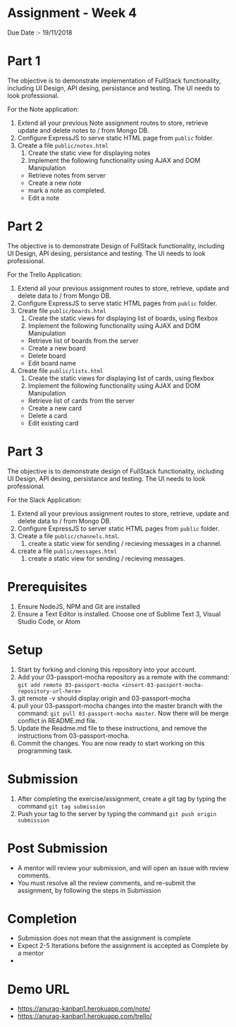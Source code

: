 # Assignment - Week 4

Due Date :- 19/11/2018

# Part 1
The objective is to demonstrate implementation of FullStack functionality, including UI Design, API desing, persistance and testing.
The UI needs to look professional.

For the Note application:
1. Extend all your previous Note assignment routes to store, retrieve update and delete notes to / from Mongo DB.
1. Configure ExpressJS to serve static HTML page from `public` folder.
2. Create a file `public/notes.html`
    1. Create the static view for displaying notes
    1. Implement the following functionality using AJAX and DOM Manipulation
    - Retrieve notes from server
    - Create a new note
    - mark a note as completed.
    - Edit a note


# Part 2
The objective is to demonstrate Design of FullStack functionality, including UI Design, API desing, persistance and testing.
The UI needs to look professional.

For the Trello Application:
1. Extend all your previous assignment routes to store, retrieve, update and delete data to / from Mongo DB.
1. Configure ExpressJS to serve static HTML pages from `public` folder.
2. Create file `public/boards.html`
    1. Create the static views for displaying list of boards, using flexbox
    1. Implement the following functionality using AJAX and DOM Manipulation
    - Retrieve list of boards from the server
    - Create a new board
    - Delete board
    - Edit board name
2. Create file `public/lists.html`
    1. Create the static views for displaying list of cards, using flexbox
    1. Implement the following functionality using AJAX and DOM Manipulation
    - Retrieve list of cards from the server
    - Create a new card
    - Delete a card
    - Edit existing card

# Part 3
The objective is to demonstrate design of FullStack functionality, including UI Design, API desing, persistance and testing.
The UI needs to look professional.

For the Slack Application:
1. Extend all your previous assignment routes to store, retrieve, update and delete data to / from Mongo DB.
1. Configure ExpressJS to server static HTML pages from `public` folder.
2. Create a file `public/channels.html`.
    1. create a static view for sending / recieving messages in a channel.
2. create a file `public/messages.html`
    1. create a static view for sending / recieving messages.

# Prerequisites
1. Ensure NodeJS, NPM and Git are installed
1. Ensure a Text Editor is installed. Choose one of Sublime Text 3, Visual Studio Code, or Atom

# Setup
1. Start by forking and cloning this repository into your account.
1. Add your 03-passport-mocha repository as a remote with the command: `git add remote 03-passport-mocha <insert-03-passport-mocha-repository-url-here>`
1. git remote -v should display origin and 03-passport-mocha
1. pull your 03-passport-mocha changes into the master branch with the command: `git pull 03-passport-mocha master`. Now there will be merge conflict in README.md file.
1. Update the Readme.md file to these instructions, and remove the instructions from 03-passport-mocha.
5. Commit the changes. You are now ready to start working on this programming task.

# Submission
1. After completing the exercise/assignment, create a git tag by typing the command `git tag submission`
2. Push your tag to the server by typing the command `git push origin submission`

# Post Submission
- A mentor will review your submission, and will open an issue with review comments.
- You must resolve all the review comments, and re-submit the assignment, by following the steps in Submission

# Completion
- Submission does not mean that the assignment is complete
- Expect 2-5 Iterations before the assignment is accepted as Complete by a mentor
- 
# Demo URL
- https://anurag-kanban1.herokuapp.com/note/
- https://anurag-kanban1.herokuapp.com/trello/